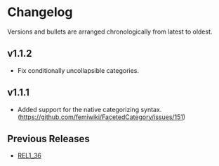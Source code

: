 # Changelog

Versions and bullets are arranged chronologically from latest to oldest.

## v1.1.2

- Fix conditionally uncollapsible categories.

## v1.1.1

- Added support for the native categorizing syntax. (https://github.com/femiwiki/FacetedCategory/issues/151)

## Previous Releases

- [REL1_36](https://github.com/femiwiki/FacetedCategory/blob/REL1_36/CHANGELOG.md)
